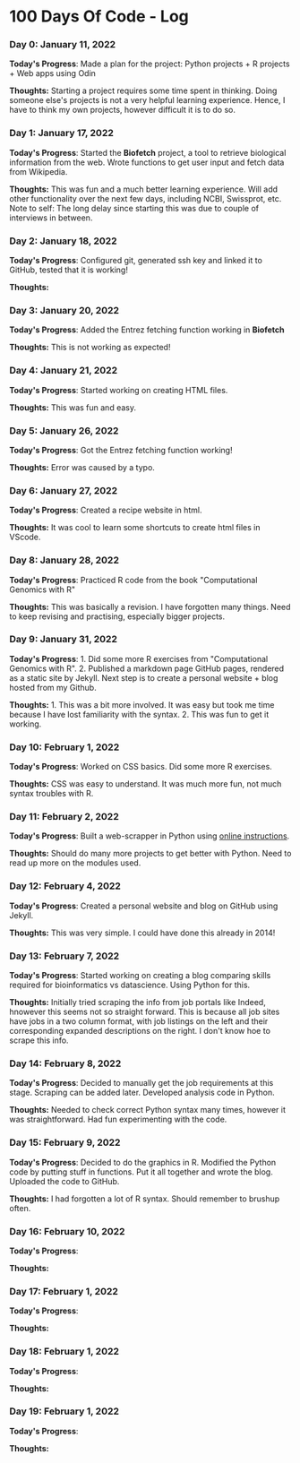 # 100 Days Of Code - Log

### Day 0: January 11, 2022 

**Today's Progress**: Made a plan for the project: Python projects + R projects + Web apps using Odin

**Thoughts:** Starting a project requires some time spent in thinking. Doing someone else's projects is not a very helpful learning experience. Hence, I have to think my own projects, however difficult it is to do so.

### Day 1: January 17, 2022

**Today's Progress**: Started the **Biofetch** project, a tool to retrieve biological information from the web. Wrote functions to get user input and fetch data from Wikipedia. 

**Thoughts:** This was fun and a much better learning experience. Will add other functionality over the next few days, including NCBI, Swissprot, etc. Note to self: The long delay since starting this was due to couple of interviews in between.

### Day 2: January 18, 2022

**Today's Progress**: Configured git, generated ssh key and linked it to GitHub, tested that it is working!

**Thoughts:** 


### Day 3: January 20, 2022

**Today's Progress**: Added the Entrez fetching function working in **Biofetch**

**Thoughts:** This is not working as expected!


### Day 4: January 21, 2022

**Today's Progress**: Started working on creating HTML files.

**Thoughts:** This was fun and easy.


### Day 5: January 26, 2022

**Today's Progress**: Got the Entrez fetching function working!

**Thoughts:** Error was caused by a typo.

### Day 6: January 27, 2022

**Today's Progress**: Created a recipe website in html.

**Thoughts:** It was cool to learn some shortcuts to create html files in VScode.

### Day 8: January 28, 2022

**Today's Progress**: Practiced R code from the book "Computational Genomics with R"

**Thoughts:** This was basically a revision. I have forgotten many things. Need to keep revising and practising, especially bigger projects.

### Day 9: January 31, 2022

**Today's Progress**: 1. Did some more R exercises from "Computational Genomics with R". 2. Published a markdown page GitHub pages, rendered as a static site by Jekyll. Next step is to create a personal website + blog hosted from my Github.

**Thoughts:** 1. This was a bit more involved. It was easy but took me time because I have lost familiarity with the syntax. 2. This was fun to get it working.

### Day 10: February 1, 2022

**Today's Progress**: Worked on CSS basics. Did some more R exercises.

**Thoughts:** CSS was easy to understand. It was much more fun, not much syntax troubles with R.

### Day 11: February 2, 2022

**Today's Progress**: Built a web-scrapper in Python using [online instructions](https://practicalpython.yasoob.me/chapter2.html). 

**Thoughts:** Should do many more projects to get better with Python. Need to read up more on the modules used.

### Day 12: February 4, 2022

**Today's Progress**: Created a personal website and blog on GitHub using Jekyll.

**Thoughts:** This was very simple. I could have done this already in 2014!

### Day 13: February 7, 2022

**Today's Progress**: Started working on creating a blog comparing skills required for bioinformatics vs datascience. Using Python for this.

**Thoughts:** Initially tried scraping the info from job portals like Indeed, hnowever this seems not so straight forward. This is because all job sites have jobs in a two column format, with job listings on the left and their corresponding expanded descriptions on the right. I don't know hoe to scrape this info.

### Day 14: February 8, 2022

**Today's Progress**: Decided to manually get the job requirements at this stage. Scraping can be added later. Developed analysis code in Python.

**Thoughts:** Needed to check correct Python syntax many times, however it was straightforward. Had fun experimenting with the code.

### Day 15: February 9, 2022

**Today's Progress**: Decided to do the graphics in R. Modified the Python code by putting stuff in functions. Put it all together and wrote the blog. Uploaded the code to GitHub.

**Thoughts:** I had forgotten a lot of R syntax. Should remember to brushup often.

### Day 16: February 10, 2022

**Today's Progress**: 

**Thoughts:** 

### Day 17: February 1, 2022

**Today's Progress**: 

**Thoughts:** 

### Day 18: February 1, 2022

**Today's Progress**: 

**Thoughts:** 

### Day 19: February 1, 2022

**Today's Progress**: 

**Thoughts:** 
